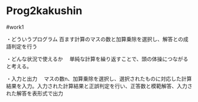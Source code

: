 # Prog2kakushin
#work1

・どういうプログラム
  百ます計算のマスの数と加算乗除を選択し、解答との成語判定を行う

・どんな状況で使えるか
　単純な計算を繰り返すことで、頭の体操につながると考える。

・入力と出力
　マスの数n、加算乗除を選択し、選択されたものに対応した計算結果を入力。入力された計算結果と正誤判定を行い、正答数と模範解答、入力された解答を表形式で出力

